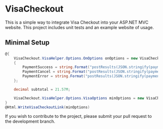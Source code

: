 # VisaCheckout 
This is a simple way to integrate Visa Checkout into your ASP.NET MVC website.  This project includes unit tests and an example website of usage.

## Minimal Setup
```c#
@{
	VisaCheckout.VisaHelper.Options.OnOptions onOptions = new VisaCheckout.VisaHelper.Options.OnOptions
	{
		PaymentSuccess = string.Format("postResults(JSON.stringify(payment), '{0}');", Url.Action("Success")),
		PaymentCancel = string.Format("postResults(JSON.stringify(payment), '{0}');", Url.Action("Cancel")),
		PaymentError = string.Format("postResults(JSON.stringify(payment), '{0}');", Url.Action("Error"))
	};

	decimal subtotal = 21.57M;

	VisaCheckout.VisaHelper.Options.VisaOptions minOptions = new VisaCheckout.VisaHelper.Options.VisaOptions("public_key", subtotal, VisaCheckout.VisaHelper.Options.CurrencyCodes.USD, onOptions);
}
@Html.WriteVisaCheckoutLink(minOptions)
```

If you wish to contribute to the project, please submit your pull request to the development branch.